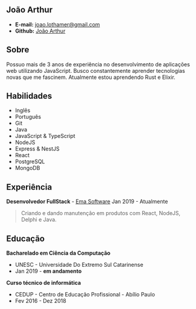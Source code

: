 ## João Arthur

- **E-mail:** joao.lothamer@gmail.com<br>
- **Github:** [João Arthur](https://github.com/Joao-Arthur)

## Sobre

Possuo mais de 3 anos de experiência no desenvolvimento de aplicações web utilizando JavaScript. Busco constantemente aprender tecnologias novas que me fascinem. Atualmente estou aprendendo Rust e Elixir.

## Habilidades

- Inglês
- Português
- Git
- Java
- JavaScript & TypeScript
- NodeJS
- Express & NestJS
- React
- PostgreSQL
- MongoDB

## Experiência

**Desenvolvedor FullStack** - [Ema Software](https://ema.net.br/) Jan 2019 - Atualmente<br>

> Criando e dando manutenção em produtos com React, NodeJS, Delphi e Java.

## Educação

**Bacharelado em Ciência da Computação**

- UNESC - Universidade Do Extremo Sul Catarinense
- Jan 2019 - **em andamento**

**Curso técnico de informática**

- CEDUP - Centro de Educação Profissional - Abílio Paulo
- Fev 2016 - Dez 2018


